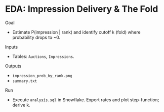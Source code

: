 # EDA: Impression Delivery & The Fold

Goal
- Estimate P(impression | rank) and identify cutoff k (fold) where probability drops to ~0.

Inputs
- Tables: `Auctions`, `Impressions`.

Outputs
- `impression_prob_by_rank.png`
- `summary.txt`

Run
- Execute `analysis.sql` in Snowflake. Export rates and plot step-function; derive k.
